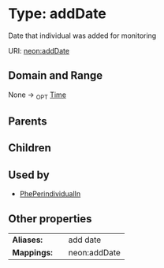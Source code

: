 
# Type: addDate


Date that individual was added for monitoring

URI: [neon:addDate](https://data.neonscience.org/addDate)


## Domain and Range

None ->  <sub>OPT</sub> [Time](types/Time.md)

## Parents


## Children


## Used by

 * [PhePerindividualIn](PhePerindividualIn.md)

## Other properties

|  |  |  |
| --- | --- | --- |
| **Aliases:** | | add date |
| **Mappings:** | | neon:addDate |

